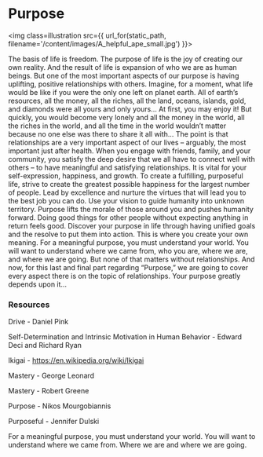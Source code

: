 # Purpose


<img class=illustration src={{ url_for(static_path, filename='/content/images/A_helpful_ape_small.jpg') }}></img>

The basis of life is freedom. The purpose of life is the joy of creating our own reality. And the result of life 
is expansion of who we are as human beings. But one of the most important aspects of our purpose is having uplifting, positive relationships with others.
Imagine, for a moment, what life would be like if you were the only one left on planet earth. All of earth’s 
resources, all the money, all the riches, all the land, oceans, islands, gold, and diamonds were all yours and 
only yours…
At first, you may enjoy it! But quickly, you would become very lonely and all the money in the world, all the 
riches in the world, and all the time in the world wouldn’t matter because no one else was there to share it all 
with… 
The point is that relationships are a very important aspect of our lives – arguably, the most important just after 
health. 
When you engage with friends, family, and your community, you satisfy the deep desire that we all have to connect 
well with others – to have meaningful and satisfying relationships. It is vital for your self-expression, 
happiness, and growth.
To create a fulfilling, purposeful life, strive to create the greatest possible happiness for the largest 
number of people. Lead by excellence and nurture the virtues that will lead you to the best job you can do. Use your vision to guide humanity into unknown territory. Purpose lifts the morale of those around you and pushes humanity forward. Doing good things for other people without expecting anything in return feels good.
Discover your purpose in life through having unified goals and the resolve to put them into action. 
This is where you create your own meaning. For a meaningful purpose, you must understand your world. 
You will want to understand where we came from, who you are, where we are, and where we are going. 
But none of that matters without relationships. 
And now, for this last and final part regarding “Purpose,” we are going to cover every aspect there is on the 
topic of relationships. 
Your purpose greatly depends upon it…

### Resources

Drive - Daniel Pink

Self-Determination and Intrinsic Motivation in Human Behavior - Edward Deci and Richard Ryan

Ikigai - https://en.wikipedia.org/wiki/Ikigai

Mastery - George Leonard

Mastery - Robert Greene

Purpose - Nikos Mourgobiannis

Purposeful - Jennifer Dulski



For a meaningful purpose, you must understand your world. You will want to understand where we came from.
Where we are and where we are going.




